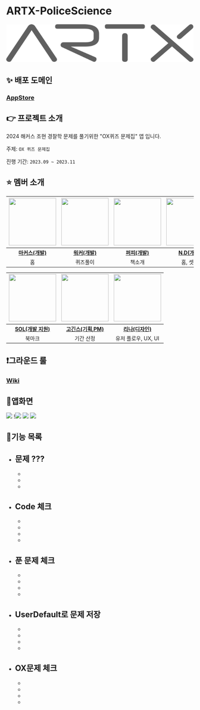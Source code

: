 # ARTX-PoliceScience
![ex_screenshot](./img/artx_logo_gray.svg)

## ✨ 배포 도메인
### [AppStore]( ???? )

## 👉 프로젝트 소개

2024 해커스 조현 경찰학 문제를 풀기위한 "OX퀴즈 문제집" 앱 입니다. 

주제: `OX 퀴즈 문제집`

진행 기간: `2023.09 ~ 2023.11`

## ⭐ 멤버 소개
| <img src="https://avatars.githubusercontent.com/u/115053126?v=4" width="127" height="127"> | <img src="https://avatars.githubusercontent.com/u/119108929?v=4" width="127" height="127"> | <img src="https://avatars.githubusercontent.com/u/20789760?v=4" width="127" height="127"> | <img src="https://avatars.githubusercontent.com/u/101121953?v=4" width="127" height="127"> |
|:-----------------------------------------------------------:|:------------------------------------------------------------:|:--------------------------------------------------------------:|:-----------------------------------------------------------:|
|        [**마커스(개발)**](https://github.com/Medi0202)         |          [**워커(개발)**](https://github.com/LIM-YUSANG)          |           [**퍼피(개발)**](https://github.com/ApplePod)           |        [**N.D(개발)**](https://github.com/sangyong-99)         |
|        홈         |          퀴즈풀이         |           책소개           |        홈, 셋팅        |


| <img src="https://avatars.githubusercontent.com/u/86761640?v=4" width="127" height="127"> | <img src="" width="127" height="127"> | <img src="" width="127" height="127"> |
|:-------------------------------------------------------------------:|:-------------------------------------------------------------------:|:-------------------------------------------------------------:|
| [**SOL(개발 지원)**](https://github.com/HansolWorld) | [**고긴스(기획,PM)**]()                    | [**리나(디자인)**]()                 |
|           북마크          |           기간 산정           |   유저 플로우, UX, UI                |

## ❗️그라운드 룰
### [Wiki](https://github.com/sangyong-99/Team-ARTX-PoliceScience/wiki/%EA%B7%B8%EB%9D%BC%EC%9A%B4%EB%93%9C-%EB%A3%B0)

## 📱앱화면
<img src="https://github.com/sangyong-99/Team-ARTX-PoliceScience/assets/86761640/dd002967-77c8-4c7b-bbc3-65ffad01760c" height="127"> !<img src="https://github.com/sangyong-99/Team-ARTX-PoliceScience/assets/86761640/fa5c96fb-10f9-41cc-a8d6-744d3c922be3" height="127"> <img src="https://github.com/sangyong-99/Team-ARTX-PoliceScience/assets/86761640/bcc6dc18-b1f9-447d-8fc8-9d154660a9db" height="127"> <img src="https://github.com/sangyong-99/Team-ARTX-PoliceScience/assets/86761640/41f98720-e34c-4394-9f1e-89c46cd0155f" height="127">


## 📘기능 목록
- **문제 ???**
  - 
  - 
  - 
  - 
- **Code 체크**
  -
  -
  - 
  - 
  -
- **푼 문제 체크**
  -
  -
  - 
  - 
  -
- **UserDefault로 문제 저장**
  -
  -
  - 
  - 
  -
- **OX문제 체크**
  -
  -
  - 
  - 
  -

